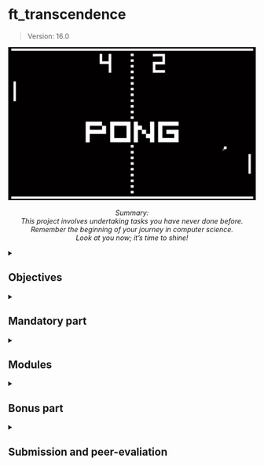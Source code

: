 
# ft_transcendence
> Version: 16.0

<div align="center">

![Pong image](./utils/img/pong.png)

*Summary:\
This project involves undertaking tasks you have never done before.\
Remember the beginning of your journey in computer science.\
Look at you now; it’s time to shine!*


</div>

<details>
  <summary><h2>Objectives</h2></summary>

<!-- This project is a surprise. -->

As you are reaching the end of your Common Core, you have developed strong adaptation and problem-solving skills.\
This project will confront you with -maybe- unknown technologies, intentionally.\
Once again, you will have to adapt, discover, explore, experiment to create the expected software.

The project includes a mandatory part and a series of modules on various topics, as detailed below in this subject.\
You will be able to choose the modules you want among a large list, 
but each module and mandatory element contains technical constraints you cannot bypass.\
So you can select the topics you like, but not technologies you like.\
This is a deliberate pedagogical choice.

This project is not intended to be a portfolio for an incoming internship or other professional experience.\
Its purpose is to reveal your ability to become acquainted with and complete a complex task using an unfamiliar technology.\
This situation will inevitably be faced during your career, 
and we aim to develop your self-confidence in front of such situations.

Especially on this big and long project, we encourage you to carefully read the entire subject, 
consider several possible strategies, think about your design, before starting coding anything!\
Some modules may depend on others, some modules may conflict with others.\
Ft_transcendence will bring many doubts and requires a lot of difficult decisions!
Act wisely `:-)`

Also, this project is definitely a long run, and a wrong path will lead you to a huge loss of time.\
Your project management and team management choices will strongly impact your timeline and results.\
Many approaches and tools exist to support you on these topics.

Good luck, and have fun playing Pong!

---

</details>

<details>
  <summary><h2>Mandatory part</h2></summary>

This project is about creating a website for the mighty <b>Pong</b> contest!  

<details>
  <summary><h3>Overview</h3></summary>

Your software will offer a nice user interface and real-time multiplayer capabilities
allowing to play Pong with all your friends!  

<ul>
	<li>At first, your project needs to adhere to the mandatory guidelines as a minimum requirement (see next section),<br>
	which will represent only a small portion to the final grade.</li>
	<br>
	<li>The second part of this subject will offer additional modules that can replace or complement the mandatory part.</li>
</ul>

In this subject, you will face words that are ~~highlighted in green~~ 🔸Bordered like this🔸.  
They represent technology choices that will evolve over time.  
Be sure to pay close attention to the version of the subject.  

<!-- <blockquote>
	<ul>
		<li>The use of libraries or tools that provide an immediate and complete solution for an entire feature or a module is prohibited.</li>
		<li>Any direct instruction regarding the use (can, must, can’t) of a third-party library or tool must be followed.</li>
		<li>The use of a small library or tool that solves a simple, unique task representing a subcomponent of a larger feature or module, is allowed.</li>
		<li>During the evaluation, the team will justify any use of library or tool that is not explicitly approved by the project guidelines and is not in contradiction with the project’s constraints.</li>
		<li>During the evaluation, the evaluator will take responsibility for determining whether the use of a specific library or tool is legitimate (and allowed) or if it essentially solves an entire feature or module (and is therefore prohibited).</li>
	</ul>
</blockquote> -->

> [!WARNING]
> - The use of libraries or tools that provide an immediate and complete solution for an entire feature or a module is prohibited.
> - Any direct instruction regarding the use (can, must, can’t) of a third-party library or tool must be followed.
> - The use of a small library or tool that solves a simple, unique task representing a subcomponent of a larger feature or module, is allowed.
> - During the evaluation, the team will justify any use of library or tool that is not explicitly approved by the project guidelines and is not in contradiction with the project’s constraints.
> - During the evaluation, the evaluator will take responsibility for determining whether the use of a specific library or tool is legitimate (and allowed) or if it essentially solves an entire feature or module (and is therefore prohibited).

</details>

<details>
  <summary><h3>Minimal technical requirement</h3></summary>

Your project has to comply with the following rules:  

> [!NOTE]
> Some of these constraints may be overridden by the choice of specific modules.

- You are free to develop the site, with or without a backend.  

	- If you choose to include a backend, it must be written in pure 🔸PHP🔸without frameworks.\
	However, this requirement can be overridden by the **Framework module**.

	- If your backend or framework uses a database, you must follow the constraints of the **Database module**.
	
- The frontend should be developed using 🔸Typescript🔸 as base code.\
However, this requirement can be modified through the **FrontEnd module**.

- Your website must be a [single-page application](https://en.wikipedia.org/wiki/Single-page_application).\
The user should be able to use the **Back** and **Forward** buttons of the browser.

- Your website must be compatible with the **latest stable up-to-date version** of 🔸Mozilla Firefox🔸.\
Of course, it can be compatible with other web browsers!

- The user should encounter no unhandled errors or warnings when browsing the website.

- You must use 🔸Docker🔸 to run your website.\
Everything must be launched with a single command line to run an autonomous container.


> [!WARNING]
> Several container technologies exist: Docker, containerd, podman, etc.\
> On the computers of your campus, you may access the container software in rootless mode for security reasons.\
> This could lead to the following extra constraints:
>	- Your runtime needs to be located in /goinfre or /sgoinfre.
>	- You are not able to use “bind-mount volumes” between the host and the container if non-root UIDs are used in the container.
> 
> Depending on the current requirements of the subject (~~highlighted in green~~ 🔸Bordered like this🔸 above) and the local configuration in clusters, 
> you may need to adopt different strategies, such as:\
> container solution in virtual machine, rebuild your container after your changes, craft your own image with root as unique UID.

</details>

<details>
  <summary><h3>Game</h3></summary>

The main purpose of this website is to play Pong versus other players.

- Users must be able to participate in a live Pong game against another player directly on the website.\
Both players will use the same keyboard.\
The **Remote players module** can enhance this functionality with remote players.

- A player must be able to play against another, and a **tournament** system should also be available. \
This tournament will consist of multiple players who can take turns playing against each other.\
You have flexibility in how you implement the tournament,\
but it must clearly display who is playing against whom and the order of the play.

- A **registration system** is required:\
At the start of a tournament, each player must input their alias.\
The aliases will be reset when a new tournament begins.\
However, this requirement can be modified using the **Standard User Management module**

- There must be a **matchmaking system**:\
The tournament system should organize the matchmaking of the participants, and announce the next match.

- All players must adhere to the same rules, 
including having identical paddle speed.\
This requirement also applies when using AI;\
the AI must exhibit the same speed as a regular player.

- The game must adhere to the default frontend constraints (as outlined above),\
or you may choose to use the **FrontEnd module**, or override it with the **Graphics module**.\
While the visual aesthetics can vary,\
the game must still capture the essence of the **original Pong** (1972).

> [!WARNING]
> - The use of libraries or tools that provide an immediate and complete solution for an entire feature or module is prohibited.
> - Any direct instruction regarding the use (can, must, can’t) of a third-party library or tool must be followed.
> - The use of a small library or tool that solves a simple, unique task, representing a subcomponent of a larger feature or module, is allowed.
> - During the evaluation, the team will justify any use of a library or tool that is not explicitly approved by the project guidelines and is not in contradiction with the project’s constraints.
> - During the evaluation, the evaluator will determine whether the use of a specific library or tool is legitimate (and allowed) or if it essentially solves an entire feature or module (and is therefore prohibited).

</details>

<details>
  <summary><h3>Security concerns</h3></summary>

In order to create a functional website, there are several security concerns you must address:

- Any password stored in your database, if applicable, must be **hashed**.

- Your website must be protected against **SQL injections/XSS** attacks.

- If you have a backend or any other features, it is mandatory to enable an HTTPS connection for all aspects (use wss instead of ws for example).

- You must implement validation mechanisms for forms and any user input, either on the base page if no backend is used, or on the server side if a backend is employed.

- Regardless of whether you choose to implement the JWT Security module with 2FA, it’s essential to prioritize the security of your website.\
For instance, if you choose to create an API, ensure your routes are protected.\
Even if you decide not to use JWT tokens, securing the site remains critical.

> [!WARNING]
> Please make sure you use a strong password hashing algorithm

> [!WARNING]
> For obvious security reasons, any credentials, API keys, env variables etc.,\
> must be saved locally in a .env file and ignored by git.\
> Publicly stored credentials will lead you directly to a failure of the project.

</details>

---

</details>

<details>
  <summary>
    <h2>Modules</h2>
  </summary>

Now that you’ve accomplished 25% of the project, congratulations!  

With a functional basic website in place,\
the next step is to choose modules for further improvement.

To achieve 100% project completion, a minimum of **7 major modules is required**.\
It’s crucial to carefully review each module as it may require modifications to your baseline website.

Therefore, we strongly recommend reading this entire subject thoroughly.

> [!WARNING]
> - The use of libraries or tools that provide an immediate and complete solution for an entire feature or module is prohibited.
> - Any direct instructions regarding the use (can, must, can’t) of a third-party library or tool must be followed.
> - The use of a small library or tool that solves a simple,  unique task, representing a subcomponent of a larger feature or module, is allowed.
> - During the evaluation, the team will justify any usage of library or tool that is not explicitly approved by the subject, and that does not contradict the subject’s constraints.
> - During the evaluation, the evaluator will determine whether the use of a specific library or tool is legitimate (and allowed) or if it essentially solves an entire feature or module (and is therefore prohibited).

> [!NOTE]
> Two Minor Modules count as one Major Module.

<details>
  <summary><h3>Overview</h3></summary>

- [**Web**](#web)
	- **Major module**: Use a Framework to build the backend.
	- **Minor module**: Use a framework or a toolkit to build the frontend.
	- **Minor module**: Use a database for the backend.
	- **Major module**: Store the score of a tournament in the Blockchain.

- [**User Management**](#user-management)
	- **Major module**: Standard user management, authentication, users across tournaments.
	- **Major module**: Implementing a remote authentication.

- [**Gameplay and User Experience**](#gameplay)
	- **Major module**: Remote players
	- **Major module**: Multiplayers (more than 2 in the same game).
	- **Major module**: Add another game with user history and matchmaking.
	- **Minor module**: Game customization options.
	- **Major module**: Live chat.

- [**AI-Algo**](#ai-algo)
	- **Major module**: Introduce an AI opponent.
	- **Minor module**: User and game stats dashboards

- [**Cybersecurity**](#cybersecurity)
	- **Major module**: Implement WAF/ModSecurity with a hardened configuration and HashiCorp Vault for secrets management.
	- **Minor module**: GDPR compliance options with user anonymization, local data management, and Account Deletion.
	- **Major module**: Implement Two-Factor Authentication (2FA) and JWT.

- [**Devops**](#devops)
	- **Major module**: Infrastructure setup for log management.
	- **Minor module**: Monitoring system.
	- **Major module**: Designing the backend as microservices.

- [**Graphics**](#graphics)
	- **Major module**: Use of advanced 3D techniques.

- [**Accessibility**](#accessibility)
	- **Minor module**: Support on all devices.
	- **Minor module**: Expanding browser compatibility.
	- **Minor module**: Supports multiple languages.
	- **Minor module**: Add accessibility features for visually impaired users.
	- **Minor module**: Server-Side Rendering (SSR) integration.

- [**Server-Side Pong**](#server-side-pong)
	- **Major module**: Replace basic Pong with server-side Pong and implement an API.
	- **Major module**: Enabling Pong gameplay via CLI against web users with API integration

---

</details>

<a name="web"></a>
### Web
<details>
  <summary><h3>Web</h3></summary>

These modules enable the integration of advanced web features into your Pong game.  

<details>
	<summary><h4><b>Major module</b>: Use a framework to build the backend.</h4></summary>

In this major module, you are required to use a specific web framework for backend development: 🔸Fastify🔸 with 🔸Node.js🔸.

> [!NOTE]
> You can create the backend without using the constraints of this module by using the default backend language
> (as specified above in the mandatory part).
> However, this module will only be valid if you follow its requirements.

</details>

<details>
	<summary><h4><b>Minor module</b>: Use a framework or toolkit to build the front-end.</h4></summary>

Your frontend development must use the 🔸Tailwind CSS🔸 in addition of the Type-script, and nothing else.

> [!NOTE]
> You can create the front-end without using the constraints of this module by using the default front-end language
> (as specified above in the mandatory part).
> However, this module will only be valid if you follow its requirements.

</details>

<details>
	<summary><h4><b>Minor module</b>: Use a database for the backend -and more.</h4></summary>

The designated database for all DB instances in your project is 🔸SQLite🔸.\
This choice ensures data consistency and compatibility across all project components\
and may be a prerequisite for other modules, such as the **backend Framework module**.

</details>

<details>
	<summary><h4><b>Major module</b>: Store the score of a tournament in the Blockchain.</h4></summary>

This Major module focuses on implementing a feature within the Pong website to store tournament scores securely on a blockchain.\
It is essential to clarify that for development and testing purposes, we will utilize a testing blockchain environment.\
The chosen blockchain for this implementation is 🔸Avalanche🔸,\
and 🔸Solidity🔸 will be the programming language used for smart contract development.  

- Blockchain Integration: The primary goal of this module is to seamlessly integrate blockchain technology,\
specifically 🔸Avalanche🔸, into the Pong website.\
This integration ensures the secure and immutable storage of tournament scores,\
providing players with a transparent and tamper-proof record of their gaming achievements.  

- 🔸Solidity🔸 Smart Contracts: To interact with the blockchain,\
we will develop 🔸Solidity🔸 smart contracts.\
These contracts will be responsible for recording,\
managing, and retrieving tournament scores.  

- Testing Blockchain: As mentioned earlier, a testing blockchain will be used for development and testing purposes.\
This ensures that all blockchain-related functionalities are thoroughly validated without any risks associated with a live blockchain.

- Interoperability: This module may have dependencies on other modules, particularly the Backend Framework module.\
Integrating blockchain functionality might necessitate adjustments in the backend to accommodate interactions with the blockchain.

By implementing this module, we aim to enhance the Pong website by introducing a blockchain-based score storage system.\
Users will benefit from the added layer of security and transparency, ensuring the integrity of their gaming scores.\
The module emphasizes the use of a testing blockchain environment to minimize risks associated with blockchain development.

</details>

---

</details>

<a name="user-management"></a>
### User Management
<details>
  <summary><h3>User Management</h3></summary>

This module delves into the realm of **User Management**,\
addressing key aspects of user interactions and access control within the Pong platform.\
It encompasses two major components, 
each focused on essential elements of user management and authentication: 
user participation across multiple tournaments and the implementation of remote authentication.

<details>
	<summary><h4><b>Major module</b>: Standard user management, authentication, users across tournaments.</h4></summary>

- Users can securely subscribe to the website.
- Registered users can securely log in.
- Users can select a unique display name to participate in tournaments.
- Users can update their information.
- Users can upload an avatar, with a default option if none is provided.
- Users can add others as friends and view their online status.
- User profiles display stats, such as wins and losses.
- Each user has a **Match History** including 1v1 games, dates, and relevant details, accessible to logged-in users.

> [!WARNING]
> The management of duplicate usernames/emails is at your discretion;\
> please ensure a logical solution in provided.

</details>

<details>
	<summary><h4><b>Major module</b>: Implementing a remote authentication.</h4></summary>

In this major module, the goal is to implement the following authentication system: 🔸Google Sign-in🔸.  

> [!WARNING]
> Be careful, the management of duplicate usernames/emails is at your discretion.\
> You must provide a solution that makes sense.

Key features and objectives include:
- Integrate the authentication system, allowing users to securely sign in.
- Obtain the necessary credentials and permissions from the authority to enable secure login.
- Implement user-friendly login and authorization flows that adhere to best practices and security standards.
- Ensure the secure exchange of authentication tokens and user information between the web application and the authentication provider.

This major module aims to provide a remote user authentication,\
offering users a secure and convenient way to access the web application.

</details>

---

</details>

<a name="gameplay"></a>
### Gameplay and User Experience
<details>
  <summary><h3>Gameplay and user experience</h3></summary>

These modules are designed to enhance the general gameplay of the project.

<details>
	<summary><h4><b>Major module</b>: Remote players.</h4></summary>

It should be possible for two players to play remotely.\
Each player is located on a separated computer, accessing the same website and playing the same Pong game.

> [!TIP]
> Consider network issues, such as unexpected disconnections or lag.\
> You must offer the best user experience possible.

</details>

<details>
	<summary><h4><b>Major module</b>: Multiple players</h4></summary>

It should be possible to have more than two players.\
Each player needs live control (so the “remote players” module is strongly recommanded).\
It’s up to you to decide how the game could be played with 3, 4, 5, 6 or more players.\
Along with the regular 2 players game,\
you can define a specific number of players, greater than 2, for this multiplayer module.
	
Ex: 4 players could play on a square board, with each player controlling one unique side of the square.

</details>

<details>
	<summary><h4><b>Major module</b>: Add another game with user history and matchmaking.</h4></summary>

The goal of this major module, is to introduce a new game, distinct from Pong,\
and incorporate features such as user history tracking and matchmaking.

Key features and objectives include:
- Develop a new, engaging game to diversify the platform’s offerings and entertain users.
- Implement user history tracking to record and display individual users’ gameplay statistics.
- Create a matchmaking system to allow users to find opponents and participate in fair and balanced matches.
- Ensure that user game history and matchmaking data are stored securely and remain up-to-date.
- Optimize the performance and responsiveness of the new game to provide an enjoyable user experience.\
Regularly update and maintain the game to fix bugs, add new features, and enhance gameplay.

This major module aims to expand your platform by introducing a new game,\
enhancing user engagement with gameplay history, and facilitating matchmaking for an enjoyable gaming experience.

</details>

<details>
	<summary><h4><b>Minor module</b>: Game customization options.</h4></summary>

In this minor module, the goal is to provide customization options for all available games on the platform.

Key features and objectives include:
- Offer customization features, such as power-ups, attacks, or different maps, that enhance the gameplay experience.
- Allow users to choose a default version of the game with basic features if they prefer a simpler experience.
- Ensure that customization options are available and applicable to all games offered on the platform.
- Implement user-friendly settings menus or interfaces for adjusting game parameters.
- Maintain consistency in customization features across all games to provide a unified user experience.

This module aims to give users the flexibility to tailor their gaming experience across all available games 
by providing a variety of customization options 
while also offering a default version for those who prefer a straightforward gameplay experience.

</details>

<details>
	<summary><h4><b>Major module</b>: Live Chat.</h4></summary>

In this module, you need to create a chat feature for users:
- The user should be able to send direct messages to other users.
- The user should be able to block other users, preventing them from seeing any further messages from the blocked account.
- The user should be able to invite other users to play a Pong game through the chat interface.
- The tournament system should be able to notify users about the next game.
- The user should be able to access other players’ profiles through the chat interface.

</details>

---

</details>

<a name="ai-algo"></a>
### AI-Algo
<details>
  <summary><h3>AI-Algo</h3></summary>

These modules serve to introduce data-driven elements to the project.\
The major module introduces an AI opponent for enhanced gameplay, 
while the minor module focuses on user and game statistics dashboards, 
offering users a minimalistic yet insightful glimpse into their gaming experiences.

<details>
	<summary><h4><b>Major module</b>: Introduce an AI Opponent.</h4></summary>

In this major module, the objective is to incorporate an AI player into the game.\
Notably, the use of the **A* algorithm** is not permitted for this task.

Key features and goals include:
- Develop an AI opponent that provides a challenging and engaging gameplay experience for users.
- The AI must replicate human behavior, which means that in your AI implementation, you must simulate keyboard input.\
The constraint here is that the AI can only refresh its view of the game once per second, requiring it to anticipate bounces and other actions.

> [!NOTE]
> The AI must utilize power-ups if you have chosen to implement the **Game customization options** module.

- Implement AI logic and decision-making processes that enable the AI player to make intelligent and strategic moves.
- Explore alternative algorithms and techniques to create an effective AI player without relying on A*.
- Ensure that the AI adapts to different gameplay scenarios and user interactions.

> [!WARNING]
> You will need to explain in detail how your AI works during your evaluation.\
> Creating an AI that does nothing is strictly prohibited; it must have the capability to win occasionally.

This major module aims to enhance the game by introducing an AI opponent that 
adds excitement and competitiveness without relying on the A* algorithm.

</details>

<details>
	<summary><h4><b>Minor module</b>: User and Game Stats Dashboards. </h4></summary>

In this minor module, the goal is to introduce dashboards that display statistics for individual users and game sessions.  

Key features and objectives include:
- Create user-friendly dashboards that provide users with insights into their own gaming statistics.
- Develop a separate dashboard for game sessions, showing detailed statistics, outcomes, and historical data for each match.
- Ensure that the dashboards offer an intuitive and informative user interface for tracking and analyzing data.
- Implement data visualization techniques, such as charts and graphs, to present statistics in a clear and visually appealing manner.
- Allow users to access and explore their own gaming history and performance metrics conveniently.
- Feel free to add any metrics you deem useful.

This minor module aims to empower users with the ability to monitor their gaming statistics and game session details 
through user-friendly dashboards, providing a comprehensive view of their gaming experience.

</details>

---

</details>

<a name="cybersecurity"></a>
### Cybersecurity
<details>
  <summary><h3>Cybersecurity</h3></summary>

These cybersecurity modules are designed to enhance the security posture of the project.\
The major module focuses on robust protection through Web Application Firewall (WAF) and ModSecurity configurations, 
as well as HashiCorp Vault for secure secrets management.\
The minor modules complement this effort by adding features for GDPR compliance, 
user data anonymization, account deletion, Two-Factor authentication (2FA), and JSON Web Tokens (JWT), 
collectively ensuring the project’s commitment to data protection, privacy, and authentication security.

<details>
	<summary><h4><b>Major module</b>: Implement WAF/ModSecurity with Hardened Configuration and HashiCorp Vault for Secrets Management.</h4></summary>

The objective of this major module is to enhance the security infrastructure of the project by implementing several key components.

Key features and goals include:  
- Configure and deploy a Web Application Firewall (WAF) and ModSecurity with a strict and secure configuration to protect against web-based attacks.
- Integrate HashiCorp Vault to securely manage and store sensitive information, such as API keys, credentials, and environment variables, 
ensuring that these secrets are properly encrypted and isolated.

This major module aims to bolster the project’s security infrastructure by implementing robust security measures, 
including WAF/ModSecurity for web application protection and HashiCorp Vault for secrets management to ensure a safe and secure environment.

</details>

<details>
	<summary><h4><b>Minor module</b>: GDPR compliance options with user anonymization, local data management, and account deletion.</h4></summary>

The goal of this minor module is to introduce GDPR compliance options that allow users to exercise their data privacy rights.

Key features and objectives include:
- Implement GDPR-compliant features that enable users to request anonymization of their personal data, ensuring that their identity and sensitive information are protected.
- Provide tools for users to manage their local data, including the ability to view, edit, or delete their personal information stored within the system.
- Offer a streamlined process for users to request the permanent deletion of their accounts, including all associated data, ensuring compliance with data protection regulations.
- Maintain clear and transparent communication with users regarding their data privacy rights, with easily accessible options to exercise these rights.

This minor module aims to enhance user privacy and data protection by offering 
GDPR compliance options that empower users to control their personal information 
and exercise their data privacy rights within the system. 

If you are not familiar with the General Data Protection Regulation (GDPR), 
it is essential to understand its principles and implications, especially regarding user data management and privacy.\
The GDPR is a regulation that aims to protect the personal data and privacy of individuals within the European Union (EU) and the European Economic Area (EEA).\

It sets out strict rules and guidelines for organizations on how they should handle and process personal data.

To gain a better understanding of the GDPR and its requirements,
it is strongly recommended to visit the [official website of the European Commission on data protection](https://commission.europa.eu/law/law-topic/data-protection/data-protection-eu_en).\
This website provides comprehensive information about the GDPR, including its principles, objectives, and user rights.\
It also offers additional resources to delve deeper into the topic and ensure compliance with the regulation.


If you are unfamiliar with the GDPR, please take the time to visit the provided link 
and familiarize yourself with the regulations before proceeding with this project.

</details>

<details>
	<summary><h4><b>Major module</b>: Implement Two-Factor Authentication (2FA) and JWT.</h4></summary>

The goal of this major module is to enhance security and user authentication 
by introducing Two-Factor Authentication (2FA) and utilizing JSON Web Tokens (JWT).

Key features and objectives include:
- Implement Two-Factor Authentication (2FA) as an additional layer of security for user accounts, 
requiring users to provide a secondary verification method, 
such as a one-time code, in addition to their password.
- Utilize JSON Web Tokens (JWT) as a secure method for authentication and authorization, 
ensuring that user sessions and access to resources are managed securely.
- Provide a user-friendly setup process for enabling 2FA, with options for SMS codes, 
authenticator apps, or email-based verification.
- Ensure that JWT tokens are issued and validated securely 
to prevent unauthorized access to user accounts and sensitive data.

This major module aims to strengthen user account security by offering Two-Factor Authentication (2FA) 
and enhancing authentication and authorization through the use of JSON Web Tokens (JWT).

</details>

---

</details>

<a name="devops"></a>
### DevOps
<details>
  <summary><h3>Devops</h3></summary>

These modules focus on enhancing the project’s infrastructure and architecture.\
The major modules address infrastructure setup for efficient log management using 
🔸ELK🔸(Elasticsearch, Logstash, Kibana), designing the backend as microservices for flexibility and scalability, 
and implementing Prometheus/Grafana for comprehensive system monitoring.

<details>
	<summary><h4><b>Major module</b>: Infrastructure Setup with 🔸ELK🔸 (Elasticsearch, Logstash, Kibana) for Log Management.</h4></summary>

The objective of this major module is to establish a robust infrastructure for log management and analysis 
using the 🔸ELK🔸 stack (Elasticsearch, Logstash, Kibana).

Key features and goals include:
- Deploy Elasticsearch to efficiently store and index log data, ensuring it is easily searchable and accessible.
- Configure Logstash to collect, process, and transform log data from various sources, sending it to Elasticsearch.
- Set up Kibana for visualizing log data, creating dashboards, and generating insights from log events.
- Define data retention and archiving policies to manage log data storage effectively.
- Implement security measures to protect log data and access to the ELK stack components.

This major module aims to establish a powerful log management and analysis system using the 🔸ELK🔸 stack, 
enabling effective troubleshooting, monitoring, and insights into the system’s operation and performance.

</details>

<details>
	<summary><h4><b>Minor module</b>: Monitoring system.</h4></summary>

The goal of this minor module is to set up a comprehensive monitoring system using 🔸Prometheus and Grafana🔸.

Key features and goals include:
- Deploy 🔸Prometheus🔸 as the monitoring and alerting toolkit to collect metrics and monitor the health and performance of various system components.
- Configure data exporters and integrations to capture metrics from different services, databases, and infrastructure components.
- Create custom dashboards and visualizations using Grafana to provide real-time insights into system metrics and performance.
- Set up alerting rules in 🔸Prometheus🔸 to proactively detect and respond to critical issues and anomalies.
- Ensure proper data retention and storage strategies for historical metrics data.
- Implement secure authentication and access control mechanisms for 🔸Grafana🔸 to protect sensitive monitoring data.

This minor module aims to establish a robust monitoring infrastructure using 🔸Prometheus and Grafana🔸, 
enabling real-time visibility into system metrics and proactive issue detection for improved system performance and reliability.

</details>

<details>
	<summary><h4><b>Major module</b>: Designing the Backend as Microservices.</h4></summary>

The goal of this major module is to architect the backend of the system using a microservices approach.

Key features and objectives include:
- Divide the backend into smaller, loosely-coupled microservices, each responsible for specific functions or features.
- Define clear boundaries and interfaces between microservices to enable independent development, deployment, and scaling.
- Implement communication mechanisms between microservices, such as REST-ful APIs or message queues, to facilitate data exchange and coordination.
- Ensure that each microservice is responsible for a single, well-defined task or business capability, promoting maintainability and scalability.

This major module aims to enhance the system’s architecture by adopting a microservices design approach, 
enabling greater flexibility, scalability, and maintainability of the backend components.

</details>

---

</details>

<a name="graphics"></a>
### Graphics
<details>
  <summary><h3>Graphics</h3></summary>

<details>
	<summary><h4><b>Major module</b>: Implementing Advanced 3D Techniques </h4></summary>

This major module,"Graphics," focuses on enhancing the visual aspects of the Pong game.\
It introduces the use of advanced 3D techniques to create a more immersive gaming experience.\
Specifically, the Pong game will be developed using 🔸Babylon.js🔸 to achieve the desired visual effects.
 
- Advanced 3D Graphics:\
The primary goal of this module is to implement advanced 3D graphics techniques to elevate the visual quality of the Pong game.\
By utilizing 🔸Babylon.js🔸 , we aim to create stunning visual effects that immerse players in the gaming environment.

- Immersive Gameplay:\
The incorporation of advanced 3D techniques enhances the overall gameplay experience by providing users with a visually engaging and captivating Pong game.

- Technology Integration:\
The chosen technology for this module is 🔸Babylon.js🔸.\
These tools will be used to create the 3D graphics, ensuring compatibility and optimal performance.

This major module aims to revolutionize the Pong game’s visual elements by introducing advanced 3D techniques.\
Through the utilization of 🔸TreeJS/WebGL🔸, 
we aim to provide players with an immersive and visually stunning gaming experience.

</details>

---

</details>

<a name="accessibility"></a>
### Accessibility
<details>
  <summary><h3>Accessibility</h3></summary>

These modules are designed to enhance the accessibility of our web application, 
with a focus on ensuring compatibility across all devices, expanding browser support, offering multi-language capabilities, 
providing accessibility features for visually impaired users, and integrating Server-Side Rendering (SSR) 
for improved performance and user experience.

<details>
	<summary><h4><b>Minor module</b>: Support on all devices.</h4></summary>

In this module, the main focus is to ensure that your website works seamlessly on all types of devices.  

Key features and objectives include:
- Ensure the website is responsive, adapting to different screen sizes and orientations, \
providing a consistent user experience on desktops, laptops, tablets, and smartphones.
- Ensure that users can easily navigate and interact with the website using different input methods, \
such as touchscreens, keyboards, and mice, depending on the device they are using.

This module aims to provide a consistent and user-friendly experience on all devices, maximizing accessibility and user satisfaction.

</details>

<details>
	<summary><h4><b>Minor module</b>: Expanding Browser Compatibility. </h4></summary>

In this minor module, the objective is to enhance the compatibility of the web application by adding support for an additional web browser.

Key features and objectives include:
- Extend browser support to include an additional web browser, ensuring that users can access and use the application seamlessly.
- Conduct thorough testing and optimization to ensure that the web application functions correctly and displays correctly in the newly supported browser.
- Address any compatibility issues or rendering discrepancies that may arise in the added web browser.
- Ensure a consistent user experience across all supported browsers, maintaining usability and functionality.

This minor module aims to broaden the accessibility of the web application by supporting an additional web browser, 
providing users with more choices for their browsing experience.

</details>

<details>
	<summary><h4><b>Minor module</b>: Multiple language supports.</h4></summary>

In this minor module, the objective is to ensure that your website supports multiple languages to cater to a diverse user base.

Key features and goals include:
- Implement support for a minimum of three languages on the website to accommodate a broad audience.
- Provide a language switcher or selector that allows users to easily change the website’s language based on their preferences.
- Translate essential website content, such as navigation menus, headings, and key information, into the supported languages.
- Ensure that users can navigate and interact with the website seamlessly, regardless of the selected language.
- Consider using language packs or localization libraries to simplify the translation process and maintain consistency across different languages.
- Allow users to set their preferred language as a default choice for subsequent visits to the website.

This minor module aims to enhance the accessibility and inclusivity of your website by offering content in multiple languages, 
making it more user-friendly for a diverse international audience.

</details>

<details>
	<summary><h4><b>Minor module</b>: Add accessibility for Visually Impaired Users.</h4></summary>

In this minor module, the goal is to make your website more accessible for visually impaired users.

Key features include:
- Support for screen readers and assistive technologies.
- Clear and descriptive alt text for images.
- High-contrast color scheme for readability.
- Keyboard navigation and focus management.
- Options for adjusting text size.
- Regular updates to meet accessibility standards.

This module aims to improve the website’s usability for individuals with visual impairments 
and ensure compliance with accessibility standards.

</details>

<details>
	<summary><h4><b>Minor module</b>: Server-Side Rendering (SSR) Integration.</h4></summary>

In this minor module, the focus is on integrating Server-Side Rendering (SSR) 
to enhance the performance and user experience of your website.

Key objectives include:
- Implement SSR to improve the website’s loading speed and overall performance.
- Ensure that content is pre-rendered on the server and delivered to users’ browsers for faster initial page loads.
- Optimize SEO by providing search engines with pre-rendered HTML content.
- Maintain a consistent user experience while benefiting from the advantages of SSR.

This module aims to boost website performance and SEO by integrating Server-Side Rendering
for faster page loads and improved user experience.

</details>

---

</details>

<a name="server-side-pong"></a>
### Server-Side Pong
<details>
  <summary><h3>Server-Side Pong</h3></summary>

<details>
	<summary><h4><b>Major module</b>: Replacing Basic Pong with Server-Side Pong and Implementing an API.</h4></summary>

In this major module, the goal is to replace the basic Pong game with a server-side Pong game, 
accompanied by the implementation of an API.

Key features and objectives include:
- Develop server-side logic for the Pong game to handle gameplay, ball movement, scoring, and player interactions.
- Create an API that exposes the necessary resources and endpoints to interact with the Pong game, \
allowing partial usage of the game via the Command-Line Interface (CLI) and web interface.
- Design and implement the API endpoints to support game initialization, player controls, and game state updates.
- Ensure that the server-side Pong game is responsive, providing an engaging and enjoyable gaming experience.
- Integrate the server-side Pong game with the web application, allowing users to play the game directly on the website.

This major module aims to elevate the Pong game by migrating it to the server side, 
enabling interaction through both a web interface and CLI while offering an API for easy access to game resources and features.

</details>

<details>
	<summary><h4><b>Major module</b>: Enabling Pong Gameplay via CLI against Web Users with API Integration.</h4></summary>

In this major module, the goal is to develop a Command-Line Interface (CLI) that allows users to play Pong against players using the web version of the game.\
The CLI should connect to the web application seamlessly, enabling CLI users to join and interact with web players.

Key features and objectives include:
- Create a robust CLI application that replicates the Pong gameplay experience available on the website, \
providing CLI users with the ability to initiate and participate in Pong matches.
- Utilize the API to establish communication between the CLI and the web application, \
enabling CLI users to connect to the site and interact with web players.
- Develop a user authentication mechanism within the CLI, allowing CLI users to log in to the web application securely.
- Implement real-time synchronization between the CLI and web users, ensuring that gameplay interactions are seamless and consistent.
- Enable CLI users to join and create Pong matches with web players, facilitating cross-platform gameplay.
- Provide comprehensive documentation and guidance on how to use the CLI effectively for Pong matches against web users.

This major module aims to enhance the Pong gaming experience 
by creating a CLI that seamlessly connects CLI users to web players through API integration, 
offering a unified and interactive gameplay environment.  

> [!WARNING]
> If you want to do this module, we strongly recommend that you do the previous one.

</details>

---

</details>

---

</details> <!-- Modules -->


<details>
  <summary><h2>Bonus part</h2></summary>

For this project, the bonus section is designed to be straightforward.  
You are required to include more modules.  

• Five points will be awarded for each **minor module**.  
• Ten points will be awarded for each **major module**.  

>[!WARNING]
> The bonus part will only be assessed if the mandatory part is PERFECT.\
> "Perfect" means the mandatory part has been completed fully and works without any issues.\
> If you do not meet ALL the mandatory requirements, your bonus part will not be evaluated at all. 

---

</details>

<details>
	<summary><h2>Submission and peer-evaliation</h2></summary>

Submit your assignment in your Git repository as usual.\
Only the work inside your repository will be evaluated during the defense.\
You are encouraged to double-check the names of your files to ensure they are correct.

> [!WARNING]
> - The use of libraries or tools that provide an immediate and complete solution for an entire feature or a module is prohibited.
> - Any direct instruction regarding the use (can, must, can’t) of a third-party library or tool must be followed.
> - The use of a small library or tool that solves a simple, unique task representing a subcomponent of a larger feature or module is allowed.
> - During the evaluation, the team will justify any use of a library or tool that is not explicitly approved by the subject and is not contradicting with the subject’s constraints.
> - During the evaluation, the evaluator will determine whether the use of a specific library or tool is legitimate (and allowed) or if it essentially solves an entire feature or module (and is therefore prohibited).
